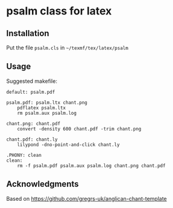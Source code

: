 # psalm class for latex

## Installation

Put the file `psalm.cls` in `~/texmf/tex/latex/psalm`

## Usage

Suggested makefile:

```make
default: psalm.pdf

psalm.pdf: psalm.ltx chant.png
	pdflatex psalm.ltx
	rm psalm.aux psalm.log

chant.png: chant.pdf
	convert -density 600 chant.pdf -trim chant.png

chant.pdf: chant.ly
	lilypond -dno-point-and-click chant.ly

.PHONY: clean
clean:
	rm -f psalm.pdf psalm.aux psalm.log chant.png chant.pdf
```

## Acknowledgments

Based on https://github.com/gregrs-uk/anglican-chant-template
